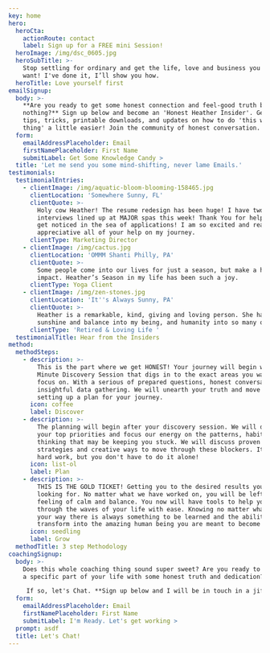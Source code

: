```yaml
---
key: home
hero:
  heroCta:
    actionRoute: contact
    label: Sign up for a FREE mini Session!
  heroImage: /img/dsc_0605.jpg
  heroSubTitle: >-
    Stop settling for ordinary and get the life, love and business you really
    want! I've done it, I’ll show you how.
  heroTitle: Love yourself first
emailSignup:
  body: >-
    **Are you ready to get some honest connection and feel-good truth by doing
    nothing?** Sign up below and become an 'Honest Heather Insider'. Get FREE
    tips, tricks, printable downloads, and updates on how to do 'this whole life
    thing' a little easier! Join the community of honest conversation.
  form:
    emailAddressPlaceholder: Email
    firstNamePlaceholder: First Name
    submitLabel: Get Some Knowledge Candy >
  title: 'Let me send you some mind-shifting, never lame Emails.'
testimonials:
  testimonialEntries:
    - clientImage: /img/aquatic-bloom-blooming-158465.jpg
      clientLocation: 'Somewhere Sunny, FL'
      clientQuote: >-
        Holy cow Heather! The resume redesign has been huge! I have two
        interviews lined up at MAJOR spas this week! Thank You for helping me
        get noticed in the sea of applications! I am so excited and really
        appreciative all of your help on my journey.
      clientType: Marketing Director
    - clientImage: /img/cactus.jpg
      clientLocation: 'OMMM Shanti Philly, PA'
      clientQuote: >-
        Some people come into our lives for just a season, but make a huge
        impact. Heather’s Season in my life has been such a joy.
      clientType: Yoga Client
    - clientImage: /img/zen-stones.jpg
      clientLocation: 'It''s Always Sunny, PA'
      clientQuote: >-
        Heather is a remarkable, kind, giving and loving person. She has brought
        sunshine and balance into my being, and humanity into so many others. 
      clientType: 'Retired & Loving Life '
  testimonialTitle: Hear from the Insiders
method:
  methodSteps:
    - description: >-
        This is the part where we get HONEST! Your journey will begin with a 90
        Minute Discovery Session that digs in to the exact areas you want to
        focus on. With a serious of prepared questions, honest conversation and
        insightful data gathering. We will unearth your truth and move toward
        setting up a plan for your journey.
      icon: coffee
      label: Discover
    - description: >-
        The planning will begin after your discovery session. We will decide
        your top priorities and focus our energy on the patterns, habits and
        thinking that may be keeping you stuck. We will discuss proven tools,
        strategies and creative ways to move through these blockers. It will be
        hard work, but you don't have to do it alone!
      icon: list-ol
      label: Plan
    - description: >-
        THIS IS THE GOLD TICKET! Getting you to the desired results you are
        looking for. No matter what we have worked on, you will be left with a
        feeling of calm and balance. You now will have tools to help you move
        through the waves of your life with ease. Knowing no matter what comes
        your way there is always something to be learned and the ability to
        transform into the amazing human being you are meant to become!
      icon: seedling
      label: Grow
  methodTitle: 3 step Methodology
coachingSignup:
  body: >-
    Does this whole coaching thing sound super sweet? Are you ready to take back
    a specific part of your life with some honest truth and dedication? 

     If so, let's Chat. **Sign up below and I will be in touch in a jiffy!**
  form:
    emailAddressPlaceholder: Email
    firstNamePlaceholder: First Name
    submitLabel: I'm Ready. Let's get working >
  prompt: asdf
  title: Let's Chat!
---
```


